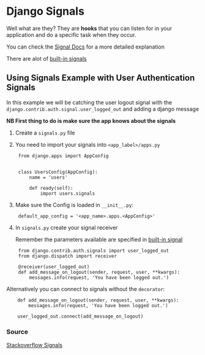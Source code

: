 # Django Signals

Well what are they? They are **hooks** that you can listen for in your application and do a specific task when they occur.

You can check the [Signal Docs](https://docs.djangoproject.com/en/1.11/topics/signals/) for a more detailed explanation

There are alot of [built-in signals](https://docs.djangoproject.com/en/1.11/ref/signals/)

## Using Signals Example with User Authentication Signals

In this example we will be catching the user logout signal with the `django.contrib.auth.signal.user_logged_out` and adding a django message

**NB First thing to do is make sure the app knows about the signals**

1. Create a `signals.py` file

2. You need to import your signals into `<app_label>/apps.py`

        from django.apps import AppConfig


        class UsersConfig(AppConfig):
            name = 'users'

            def ready(self):
                import users.signals

2. Make sure the Config is loaded in `__init__.py`:

        default_app_config = '<app_name>.apps.<AppConfig>'

3. In `signals.py` create your signal receiver

    Remember the parameters available are specified in [built-in signal](https://docs.djangoproject.com/en/1.11/ref/signals/)

        from django.contrib.auth.signals import user_logged_out
        from django.dispatch import receiver

        @receiver(user_logged_out)
        def add_message_on_logout(sender, request, user, **kwargs):
            messages.info(request, 'You have been logged out.')

Alternatively you can connect to signals without the `decorator`:

        def add_message_on_logout(sender, request, user, **kwargs):
            messages.info(request, 'You have been logged out.')

        user_logged_out.connect(add_message_on_logout)


### Source

[Stackoverflow Signals](https://stackoverflow.com/questions/7115097/the-right-place-to-keep-my-signals-py-files-in-django/21612050#21612050)